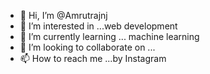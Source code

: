- 👋 Hi, I’m @Amrutrajnj
- 👀 I’m interested in ...web development 
- 🌱 I’m currently learning ... machine learning 
- 💞️ I’m looking to collaborate on ...
- 📫 How to reach me ...by Instagram 

<!---
Amrutrajnj/Amrutrajnj is a ✨ special ✨ repository because its `README.md` (this file) appears on your GitHub profile.
You can click the Preview link to take a look at your changes.
--->
